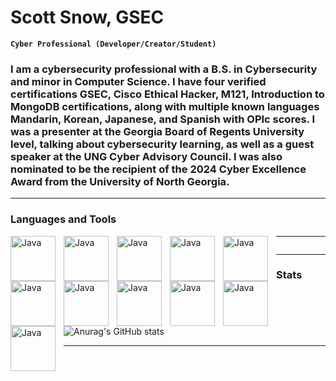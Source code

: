 # Scott Snow, GSEC

**`Cyber Professional (Developer/Creator/Student)`**

### I am a cybersecurity professional with a B.S. in Cybersecurity and minor in Computer Science. I have four verified certifications GSEC, Cisco Ethical Hacker, M121, Introduction to MongoDB certifications, along with multiple known languages Mandarin, Korean, Japanese, and Spanish with OPIc scores. I was a presenter at the Georgia Board of Regents University level, talking about cybersecurity learning, as well as a guest speaker at the UNG Cyber Advisory Council. I was also nominated to be the recipient of the 2024 Cyber Excellence Award from the University of North Georgia.

---

### Languages and Tools

<img align="left" alt="Java" width="72px" style="padding-right:10px;" src="https://cdn.jsdelivr.net/gh/devicons/devicon@latest/icons/azuresqldatabase/azuresqldatabase-original.svg" />
<img align="left" alt="Java" width="72px" style="padding-right:10px;" src="https://cdn.jsdelivr.net/gh/devicons/devicon@latest/icons/python/python-original.svg" />
<img align="left" alt="Java" width="72px" style="padding-right:10px;" src="https://cdn.jsdelivr.net/gh/devicons/devicon@latest/icons/bash/bash-original.svg" />
<img align="left" alt="Java" width="72px" style="padding-right:10px;" src="https://cdn.jsdelivr.net/gh/devicons/devicon@latest/icons/rust/rust-original.svg" />
<img align="left" alt="Java" width="72px" style="padding-right:10px;" src="https://cdn.jsdelivr.net/gh/devicons/devicon@latest/icons/powershell/powershell-original.svg" />
<img align="left" alt="Java" width="72px" style="padding-right:10px;" src="https://cdn.jsdelivr.net/gh/devicons/devicon@latest/icons/c/c-original.svg" />
<img align="left" alt="Java" width="72px" style="padding-right:10px;" src="https://cdn.jsdelivr.net/gh/devicons/devicon@latest/icons/javascript/javascript-original.svg" />
<img align="left" alt="Java" width="72px" style="padding-right:10px;" src="https://cdn.jsdelivr.net/gh/devicons/devicon@latest/icons/java/java-original.svg" />
<img align="left" alt="Java" width="72px" style="padding-right:10px;" src="https://cdn.jsdelivr.net/gh/devicons/devicon@latest/icons/html5/html5-original.svg" />
<img align="left" alt="Java" width="72px" style="padding-right:10px;" src="https://cdn.jsdelivr.net/gh/devicons/devicon@latest/icons/amazonwebservices/amazonwebservices-original-wordmark.svg" />
<img align="left" alt="Java" width="72px" style="padding-right:10px;" src="https://cdn.jsdelivr.net/gh/devicons/devicon@latest/icons/azure/azure-original.svg" />

---

[<img scr="https://custom-icon-badges.demolab.com/badge/-Subscribe%20For%20More-red?style=for-the-badge&logo=video&logoColor=white"/>](https://www.youtube.com/@CalmCoding1?sub_confirmation=1)

---

### Stats

![Anurag's GitHub stats](https://github-readme-stats.vercel.app/api?username=ScottSnow13&show_icons=true&theme=github_dark)

---



